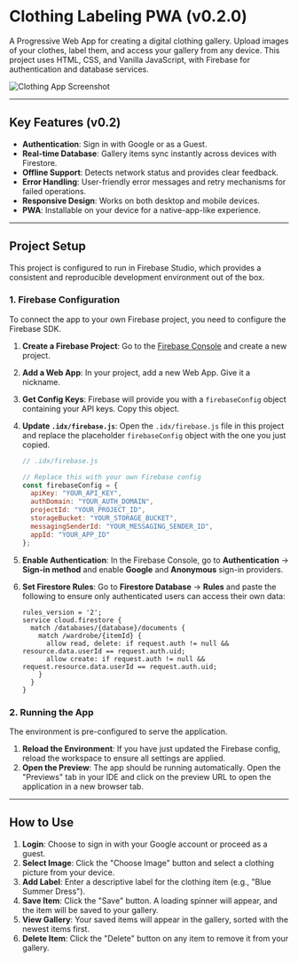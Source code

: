 # Clothing Labeling PWA (v0.2.0)

A Progressive Web App for creating a digital clothing gallery. Upload images of your clothes, label them, and access your gallery from any device. This project uses HTML, CSS, and Vanilla JavaScript, with Firebase for authentication and database services.

![Clothing App Screenshot](https://storage.googleapis.com/project-charm-demo-images/clothing-app-screenshot.png)

---

## Key Features (v0.2)

-   **Authentication**: Sign in with Google or as a Guest.
-   **Real-time Database**: Gallery items sync instantly across devices with Firestore.
-   **Offline Support**: Detects network status and provides clear feedback.
-   **Error Handling**: User-friendly error messages and retry mechanisms for failed operations.
-   **Responsive Design**: Works on both desktop and mobile devices.
-   **PWA**: Installable on your device for a native-app-like experience.

---

## Project Setup

This project is configured to run in Firebase Studio, which provides a consistent and reproducible development environment out of the box.

### 1. Firebase Configuration

To connect the app to your own Firebase project, you need to configure the Firebase SDK.

1.  **Create a Firebase Project**: Go to the [Firebase Console](https://console.firebase.google.com/) and create a new project.
2.  **Add a Web App**: In your project, add a new Web App. Give it a nickname.
3.  **Get Config Keys**: Firebase will provide you with a `firebaseConfig` object containing your API keys. Copy this object.
4.  **Update `.idx/firebase.js`**: Open the `.idx/firebase.js` file in this project and replace the placeholder `firebaseConfig` object with the one you just copied.

    ```javascript
    // .idx/firebase.js

    // Replace this with your own Firebase config
    const firebaseConfig = {
      apiKey: "YOUR_API_KEY",
      authDomain: "YOUR_AUTH_DOMAIN",
      projectId: "YOUR_PROJECT_ID",
      storageBucket: "YOUR_STORAGE_BUCKET",
      messagingSenderId: "YOUR_MESSAGING_SENDER_ID",
      appId: "YOUR_APP_ID"
    };
    ```

5.  **Enable Authentication**: In the Firebase Console, go to **Authentication** -> **Sign-in method** and enable **Google** and **Anonymous** sign-in providers.

6.  **Set Firestore Rules**: Go to **Firestore Database** -> **Rules** and paste the following to ensure only authenticated users can access their own data:

    ```
    rules_version = '2';
    service cloud.firestore {
      match /databases/{database}/documents {
        match /wardrobe/{itemId} {
          allow read, delete: if request.auth != null && resource.data.userId == request.auth.uid;
          allow create: if request.auth != null && request.resource.data.userId == request.auth.uid;
        }
      }
    }
    ```

### 2. Running the App

The environment is pre-configured to serve the application.

1.  **Reload the Environment**: If you have just updated the Firebase config, reload the workspace to ensure all settings are applied.
2.  **Open the Preview**: The app should be running automatically. Open the "Previews" tab in your IDE and click on the preview URL to open the application in a new browser tab.

---

## How to Use

1.  **Login**: Choose to sign in with your Google account or proceed as a guest.
2.  **Select Image**: Click the "Choose Image" button and select a clothing picture from your device.
3.  **Add Label**: Enter a descriptive label for the clothing item (e.g., "Blue Summer Dress").
4.  **Save Item**: Click the "Save" button. A loading spinner will appear, and the item will be saved to your gallery.
5.  **View Gallery**: Your saved items will appear in the gallery, sorted with the newest items first.
6.  **Delete Item**: Click the "Delete" button on any item to remove it from your gallery.
